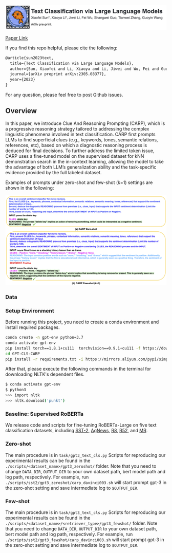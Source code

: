 <div align="center">
  <img src="assets/carp_header_v2.jpg" width="800">
</div>

[Paper Link](https://arxiv.org/abs/2305.08377)<br>

If you find this repo helpful, please cite the following:
```latex
@article{sun2023text,
  title={Text Classification via Large Language Models},
  author={Sun, Xiaofei and Li, Xiaoya and Li, Jiwei and Wu, Fei and Guo, Shangwei and Zhang, Tianwei and Wang, Guoyin},
  journal={arXiv preprint arXiv:2305.08377},
  year={2023}
}
```
For any question, please feel free to post Github issues. <br>


## Overview 

In this paper, we introduce Clue And Reasoning Prompting (CARP), which is a progressive reasoning strategy tailored to addressing the complex linguistic phenomena involved in text classification.
CARP first prompts LLMs to find superficial clues (e.g., keywords, tones, semantic relations, references, etc), based on which a diagnostic reasoning process is deduced for final decisions. 
To further address the limited token issue, CARP uses a fine-tuned model on the supervised dataset for kNN demonstration search in the in-context learning, allowing the model to take the advantage of both LLM’s generalization ability and the task-specific evidence provided by the full labeled dataset. <br>
 
Examples of prompts under zero-shot and few-shot (k=1) settings are shown in the following: <br>

<div align="left">
  <img src="assets/carp_prompts.png" width="900">
</div>


### Data 

### Setup Environment

Before running this project, you need to create a conda environment and install required packages. <br>

```bash 
conda create -n gpt-env python=3.7
conda activate gpt-env
pip install torch==1.8.1+cu111  torchvision==0.9.1+cu111 -f https://download.pytorch.org/whl/torch_stable.html
cd GPT-CLS-CARP
pip install -r requirements.txt -i https://mirrors.aliyun.com/pypi/simple/
```

After that, please execute the following commands in the terminal for downloading NLTK's dependent files.

```bash 
$ conda activate gpt-env
$ python3 
>>> import nltk
>>> nltk.download('punkt')
```

### Baseline: Supervised RoBERTa

We release code and scripts for fine-tuning RoBERTa-Large on five text classification datasets, including [SST-2](), [AgNews](), [R8](), [R52](), and [MR]().

### Zero-shot  

The main procedure is in `task/gpt3_text_cls.py`
Scripts for reproducing our experimental results can be found in the `./scripts/<dataset_name>/gpt3_zeroshot/` folder. 
Note that you need to change `DATA_DIR`, `OUTPUT_DIR` to your own dataset path, bert model path and log path, respectively.
For example, run `./scripts/sst2/gpt3_zeroshot/carp_davinci003.sh` will start 
prompt gpt-3 in the zero-shot setting and save intermediate log to `$OUTPUT_DIR`.

### Few-shot 

The main procedure is in `task/gpt3_text_cls.py`
Scripts for reproducing our experimental results can be found in the `./scripts/<dataset_name>/<retriever_type>/gpt3_fewshot/` folder. 
Note that you need to change `DATA_DIR`, `OUTPUT_DIR` to your own dataset path, bert model path and log path, respectively.
For example, run `./scripts/sst2/gpt3_fewshot/carp_davinci003.sh` will start 
prompt gpt-3 in the zero-shot setting and save intermediate log to `$OUTPUT_DIR`.